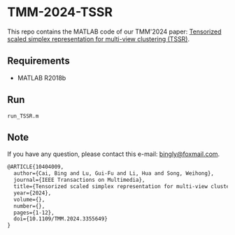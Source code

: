 # TMM-2024-TSSR

This repo contains the MATLAB code of our TMM'2024 paper: [Tensorized scaled simplex representation for multi-view clustering (TSSR)](https://doi.org/10.1109/TMM.2024.3355649).

## Requirements

- MATLAB R2018b

## Run

```
run_TSSR.m
```

## Note

If you have any question, please contact this e-mail: <bingly@foxmail.com>.

```latex
@ARTICLE{10404009,
  author={Cai, Bing and Lu, Gui-Fu and Li, Hua and Song, Weihong},
  journal={IEEE Transactions on Multimedia}, 
  title={Tensorized scaled simplex representation for multi-view clustering}, 
  year={2024},
  volume={},
  number={},
  pages={1-12},
  doi={10.1109/TMM.2024.3355649}
}
```
